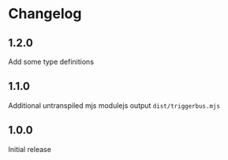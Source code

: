 # Changelog

## 1.2.0

Add some type definitions

## 1.1.0

Additional untranspiled mjs modulejs output `dist/triggerbus.mjs`

## 1.0.0

Initial release
